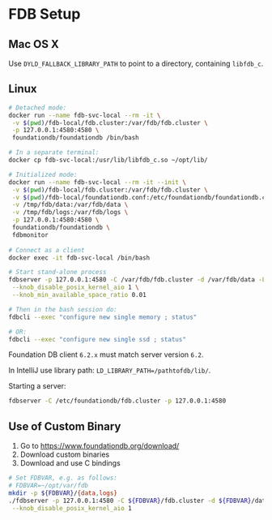 # FDB Setup

## Mac OS X

Use `DYLD_FALLBACK_LIBRARY_PATH` to point to a directory, containing `libfdb_c`.

## Linux

```bash
# Detached mode:
docker run --name fdb-svc-local --rm -it \
 -v $(pwd)/fdb-local/fdb.cluster:/var/fdb/fdb.cluster \
 -p 127.0.0.1:4580:4580 \
 foundationdb/foundationdb /bin/bash

# In a separate terminal:
docker cp fdb-svc-local:/usr/lib/libfdb_c.so ~/opt/lib/

# Initialized mode:
docker run --name fdb-svc-local --rm -it --init \
 -v $(pwd)/fdb-local/fdb.cluster:/var/fdb/fdb.cluster \
 -v $(pwd)/fdb-local/foundationdb.conf:/etc/foundationdb/foundationdb.conf \
 -v /tmp/fdb/data:/var/fdb/data \
 -v /tmp/fdb/logs:/var/fdb/logs \
 -p 127.0.0.1:4580:4580 \
 foundationdb/foundationdb \
 fdbmonitor
 
# Connect as a client
docker exec -it fdb-svc-local /bin/bash

# Start stand-alone process
fdbserver -p 127.0.0.1:4580 -C /var/fdb/fdb.cluster -d /var/fdb/data -L /var/fdb/logs \
 --knob_disable_posix_kernel_aio 1 \
 --knob_min_available_space_ratio 0.01

# Then in the bash session do:
fdbcli --exec "configure new single memory ; status"

# OR:
fdbcli --exec "configure new single ssd ; status"
```

Foundation DB client `6.2.x` must match server version `6.2`.

In IntelliJ use library path: `LD_LIBRARY_PATH=/pathtofdb/lib/`.

Starting a server:

```bash
fdbserver -C /etc/foundationdb/fdb.cluster -p 127.0.0.1:4580
```

## Use of Custom Binary

1. Go to https://www.foundationdb.org/download/
2. Download custom binaries
3. Download and use C bindings

```bash
# Set FDBVAR, e.g. as follows:
# FDBVAR=~/opt/var/fdb
mkdir -p ${FDBVAR}/{data,logs}
./fdbserver -p 127.0.0.1:4580 -C ${FDBVAR}/fdb.cluster -d ${FDBVAR}/data -L ${FDBVAR}/logs \
 --knob_disable_posix_kernel_aio 1
```